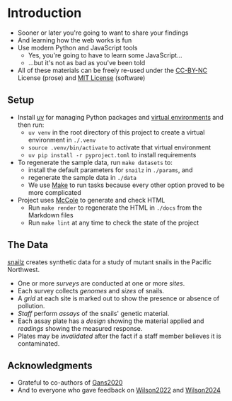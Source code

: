 # Introduction

<p id="terms"></p>

-   Sooner or later you're going to want to share your findings
-   And learning how the web works is fun
-   Use modern Python and JavaScript tools
    -   Yes, you're going to have to learn some JavaScript…
    -   …but it's not as bad as you've been told
-   All of these materials can be freely re-used under
    the [CC-BY-NC][cc_by_nc] License (prose)
    and [MIT License][mit] (software)

## Setup

-   Install [uv][uv] for managing Python packages and [virtual environments](g:virtual-env) and then run:
    -   `uv venv` in the root directory of this project to create a virtual environment in `./.venv`
    -   `source .venv/bin/activate` to activate that virtual environment
    -   `uv pip install -r pyproject.toml` to install requirements
-   To regenerate the sample data, run `make datasets` to:
    -   install the default parameters for `snailz` in `./params`, and
    -   regenerate the sample data in `./data`
    -   We use [Make][make] to run tasks because every other option proved to be more complicated
-   Project uses [McCole][mccole] to generate and check HTML
    -   Run `make render` to regenerate the HTML in `./docs` from the Markdown files
    -   Run `make lint` at any time to check the state of the project

## The Data

[snailz][snailz] creates synthetic data for a study of mutant snails in the Pacific Northwest.

-   One or more *surveys* are conducted at one or more *sites*.
-   Each survey collects *genomes* and *sizes* of snails.
-   A *grid* at each site is marked out to show the presence or absence of pollution.
-   *Staff* perform *assays* of the snails' genetic material.
-   Each assay plate has a *design* showing the material applied and *readings* showing the measured response.
-   Plates may be *invalidated* after the fact if a staff member believes it is contaminated.

## Acknowledgments

-   Grateful to co-authors of [Gans2020](b:Gans2020)
-   And to everyone who gave feedback on [Wilson2022](b:Wilson2022) and [Wilson2024](b:Wilson2024)

[cc_by_nc]: https://creativecommons.org/licenses/by-nc/4.0/
[make]: https://www.gnu.org/software/make/
[mccole]: https://pypi.org/project/mccole/
[mit]: https://opensource.org/license/MIT
[snailz]: https://lessonomicon.github.io/snailz/
[uv]: https://github.com/astral-sh/uv
